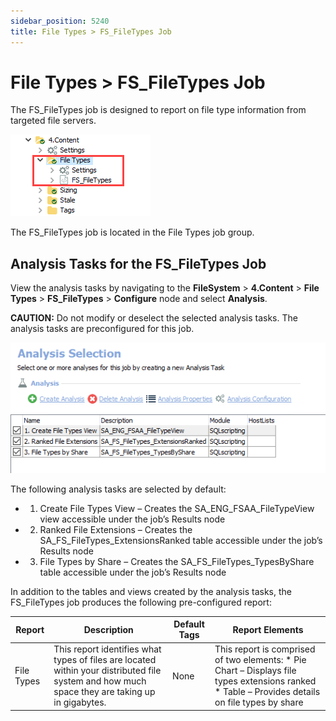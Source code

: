 ```yaml
---
sidebar_position: 5240
title: File Types > FS_FileTypes Job
---
```


# File Types > FS\_FileTypes Job

The FS\_FileTypes job is designed to report on file type information from targeted file servers.

![File Types > FS_FileTypes Job in the Jobs Tree](../../../../../../../static/images/AccessAnalyzer_12.0/Content/Resources/Images/EnterpriseAuditor/Solutions/FileSystem/Content/FileTypesJobsTree.png "File Types > FS_FileTypes Job in the Jobs Tree")

The FS\_FileTypes job is located in the File Types job group.

## Analysis Tasks for the FS\_FileTypes Job

View the analysis tasks by navigating to the **FileSystem** > **4.Content** > **File Types** > **FS\_FileTypes** > **Configure** node and select **Analysis**.

**CAUTION:** Do not modify or deselect the selected analysis tasks. The analysis tasks are preconfigured for this job.

![Analysis Tasks for the FS_FileTypes Job](../../../../../../../static/images/AccessAnalyzer_12.0/Content/Resources/Images/EnterpriseAuditor/Solutions/FileSystem/Content/FileTypesAnalysis.png "Analysis Tasks for the FS_FileTypes Job")

The following analysis tasks are selected by default:

* 1. Create File Types View – Creates the SA\_ENG\_FSAA\_FileTypeView view accessible under the job’s Results node
* 2. Ranked File Extensions – Creates the SA\_FS\_FileTypes\_ExtensionsRanked table accessible under the job’s Results node
* 3. File Types by Share – Creates the SA\_FS\_FileTypes\_TypesByShare table accessible under the job’s Results node

In addition to the tables and views created by the analysis tasks, the FS\_FileTypes job produces the following pre-configured report:

| Report | Description | Default Tags | Report Elements |
| --- | --- | --- | --- |
| File Types | This report identifies what types of files are located within your distributed file system and how much space they are taking up in gigabytes. | None | This report is comprised of two elements:   * Pie Chart – Displays file types extensions ranked * Table – Provides details on file types by share |